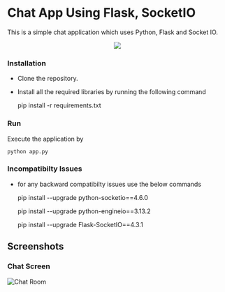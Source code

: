 # Chat App Using Flask, SocketIO

This is a simple chat application which uses Python, Flask and Socket IO. 

<p align="center">
<img src="https://user-images.githubusercontent.com/39193925/140267258-c8c9d223-13b6-461a-b6a9-22204f84e8f2.png" > 
</p>

### Installation

- Clone the repository.
- Install all the required libraries by running the following command 

    pip install -r requirements.txt

### Run
Execute the application by 

    python app.py

### Incompatibilty Issues

- for any backward compatibilty issues use the below commands

    pip install --upgrade python-socketio==4.6.0

    pip install --upgrade python-engineio==3.13.2

    pip install --upgrade Flask-SocketIO==4.3.1

## Screenshots
### Chat Screen

![Chat Room](https://user-images.githubusercontent.com/39193925/140267286-a65aa0c6-7adc-429a-9ace-0f6de69058ae.png)
